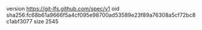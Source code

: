 version https://git-lfs.github.com/spec/v1
oid sha256:fc68b61a9666f5a4cf095e98700ad53589e23f89a76308a5cf72bc8c1abf3077
size 2545
